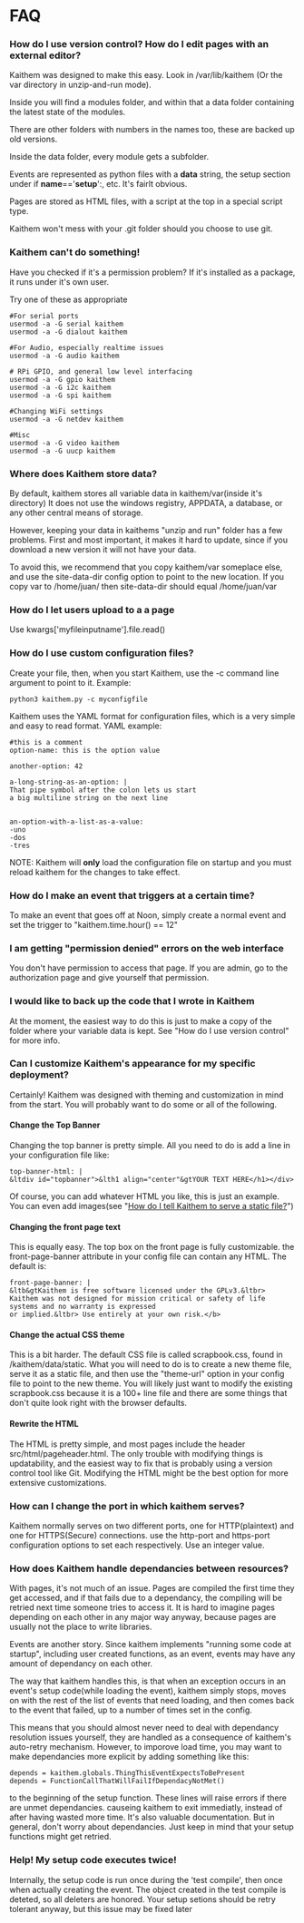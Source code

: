 FAQ
===


### How do I use version control? How do I edit pages with an external editor?

Kaithem was designed to make this easy. Look in /var/lib/kaithem (Or the var directory in unzip-and-run mode).

Inside you will find a modules folder, and within that a data folder containing the latest state of the modules.

There are other folders with numbers in the names too, these are backed up old versions.

Inside the data folder, every module gets a subfolder.

Events are represented as python files with a __data__ string, the setup section under if __name__=='__setup__':, etc.  It's fairlt obvious.

Pages are stored as HTML files, with a script at the top in a special script type.

Kaithem won't mess with your .git folder should you choose to use git.



### Kaithem can't do something!

Have you checked if it's a permission problem? If it's installed as a
package, it runs under it's own user.

Try one of these as appropriate

```
#For serial ports
usermod -a -G serial kaithem
usermod -a -G dialout kaithem

#For Audio, especially realtime issues
usermod -a -G audio kaithem

# RPi GPIO, and general low level interfacing
usermod -a -G gpio kaithem
usermod -a -G i2c kaithem
usermod -a -G spi kaithem

#Changing WiFi settings
usermod -a -G netdev kaithem

#Misc
usermod -a -G video kaithem
usermod -a -G uucp kaithem
```


### Where does Kaithem store data?

By default, kaithem stores all variable data in kaithem/var(inside it's
directory) It does not use the windows registry, APPDATA, a database, or
any other central means of storage.


However, keeping your data in
kaithems "unzip and run" folder has a few problems. First and most
important, it makes it hard to update, since if you download a new
version it will not have your data.

To avoid this, we recommend that you copy kaithem/var someplace else,
and use the site-data-dir config option to point to the new location. If
you copy var to /home/juan/ then site-data-dir should equal
/home/juan/var




### How do I let users upload to a a page

Use kwargs\['myfileinputname'\].file.read()


### How do I use custom configuration files?

Create your file, then, when you start Kaithem, use the -c command line
argument to point to it. Example:

    python3 kaithem.py -c myconfigfile

Kaithem uses the YAML format for configuration files, which is a very
simple and easy to read format. YAML example:

    #this is a comment
    option-name: this is the option value

    another-option: 42

    a-long-string-as-an-option: |
    That pipe symbol after the colon lets us start
    a big multiline string on the next line


    an-option-with-a-list-as-a-value:
    -uno
    -dos
    -tres

NOTE: Kaithem will **only** load the configuration file on startup and
you must reload kaithem for the changes to take effect.


### How do I make an event that triggers at a certain time?

To make an event that goes off at Noon, simply create a normal event and
set the trigger to "kaithem.time.hour() == 12"


### I am getting "permission denied" errors on the web interface

You don't have permission to access that page. If you are admin, go to
the authorization page and give yourself that permission.


### I would like to back up the code that I wrote in Kaithem

At the moment, the easiest way to do this is just to make a copy of the
folder where your variable data is kept. See "How do I use version control"
for more info.

### Can I customize Kaithem's appearance for my specific deployment?

Certainly! Kaithem was designed with theming and customization in mind
from the start. You will probably want to do some or all of the
following.

#### Change the Top Banner

Changing the top banner is pretty simple. All you need to do is add a
line in your configuration file like:

    top-banner-html: |
    &ltdiv id="topbanner">&lth1 align="center"&gtYOUR TEXT HERE</h1></div>

Of course, you can add whatever HTML you like, this is just an example.
You can even add images(see "[How do I tell Kaithem to serve a static
file?](#static)")

#### Changing the front page text

This is equally easy. The top box on the front page is fully
customizable. the front-page-banner attribute in your config file can
contain any HTML. The default is:

    front-page-banner: |
    &ltb&gtKaithem is free software licensed under the GPLv3.&ltbr>
    Kaithem was not designed for mission critical or safety of life systems and no warranty is expressed
    or implied.&ltbr> Use entirely at your own risk.</b>

#### Change the actual CSS theme

This is a bit harder. The default CSS file is called scrapbook.css,
found in /kaithem/data/static. What you will need to do is to create a
new theme file, serve it as a static file, and then use the "theme-url"
option in your config file to point to the new theme. You will likely
just want to modify the existing scrapbook.css because it is a 100+ line
file and there are some things that don't quite look right with the
browser defaults.

#### Rewrite the HTML

The HTML is pretty simple, and most pages include the header
src/html/pageheader.html. The only trouble with modifying things is
updatability, and the easiest way to fix that is probably using a
version control tool like Git. Modifying the HTML might be the best
option for more extensive customizations.

### How can I change the port in which kaithem serves?

Kaithem normally serves on two different ports, one for HTTP(plaintext)
and one for HTTPS(Secure) connections. use the http-port and https-port
configuration options to set each respectively. Use an integer value.

<span id="dependancies"></span>

### How does Kaithem handle dependancies between resources?

With pages, it's not much of an issue. Pages are compiled the first time
they get accessed, and if that fails due to a dependancy, the compiling
will be retried next time someone tries to access it. It is hard to
imagine pages depending on each other in any major way anyway, because
pages are usually not the place to write libraries.

Events are another story. Since kaithem implements "running some code at
startup", including user created functions, as an event, events may have
any amount of dependancy on each other.

The way that kaithem handles this, is that when an exception occurs in
an event's setup code(while loading the event), kaithem simply stops,
moves on with the rest of the list of events that need loading, and then
comes back to the event that failed, up to a number of times set in the
config.

This means that you should almost never need to deal with dependancy
resolution issues yourself, they are handled as a consequence of
kaithem's auto-retry mechanism. However, to imporove load time, you may
want to make dependancies more explicit by adding something like this:

    depends = kaithem.globals.ThingThisEventExpectsToBePresent
    depends = FunctionCallThatWillFailIfDependacyNotMet()

to the beginning of the setup function. These lines will raise errors if
there are unmet dependancies. causeing kaithem to exit immediatly,
instead of after having wasted more time. It's also valuable
documentation. But in general, don't worry about dependancies. Just keep
in mind that your setup functions might get retried.

### Help! My setup code executes twice!

Internally, the setup code is run once during the 'test compile', then
once when actually creating the event. The object created in the test
compile is deteted, so all deleters are honored. Your setup setions
should be retry tolerant anyway, but this issue may be fixed later
